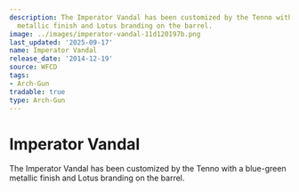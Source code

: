 ```yaml
---
description: The Imperator Vandal has been customized by the Tenno with a blue-green
  metallic finish and Lotus branding on the barrel.
image: ../images/imperator-vandal-11d120197b.png
last_updated: '2025-09-17'
name: Imperator Vandal
release_date: '2014-12-19'
source: WFCD
tags:
- Arch-Gun
tradable: true
type: Arch-Gun
---
```


# Imperator Vandal

The Imperator Vandal has been customized by the Tenno with a blue-green metallic finish and Lotus branding on the barrel.

